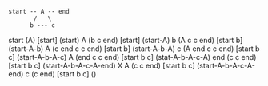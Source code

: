 ```
start -- A -- end
       /   \
      b --- c
```

start (A) [start] (start)
A (b c end) [start] (start-A)
b (A c c end) [start b] (start-A-b)
A (c end c c end) [start b] (start-A-b-A)
c (A end c c end) [start b c] (start-A-b-A-c)
A (end c c end) [start b c] (stat-A-b-A-c-A)
end (c c end) [start b c] (start-A-b-A-c-A-end) X
A (c c end) [start b c] (start-A-b-A-c-A-end)
c (c end) [start b c] ()